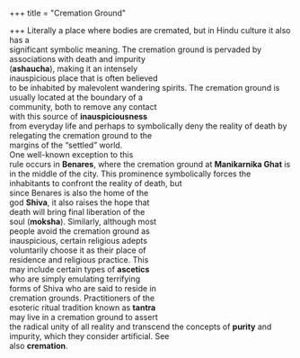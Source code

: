 +++
title = "Cremation Ground"

+++
Literally a place where bodies are cremated, but in Hindu culture it also has a  
significant symbolic meaning. The cremation ground is pervaded by associations with death and impurity  
(**ashaucha**), making it an intensely  
inauspicious place that is often believed  
to be inhabited by malevolent wandering spirits. The cremation ground is usually located at the boundary of a  
community, both to remove any contact  
with this source of **inauspiciousness**  
from everyday life and perhaps to symbolically deny the reality of death by relegating the cremation ground to the  
margins of the “settled” world.  
One well-known exception to this  
rule occurs in **Benares**, where the cremation ground at **Manikarnika Ghat** is  
in the middle of the city. This prominence symbolically forces the inhabitants to confront the reality of death, but  
since Benares is also the home of the  
god **Shiva**, it also raises the hope that  
death will bring final liberation of the  
soul (**moksha**). Similarly, although most  
people avoid the cremation ground as  
inauspicious, certain religious adepts  
voluntarily choose it as their place of  
residence and religious practice. This  
may include certain types of **ascetics**  
who are simply emulating terrifying  
forms of Shiva who are said to reside in  
cremation grounds. Practitioners of the  
esoteric ritual tradition known as **tantra**  
may live in a cremation ground to assert  
the radical unity of all reality and transcend the concepts of **purity** and impurity, which they consider artificial. See  
also **cremation**.